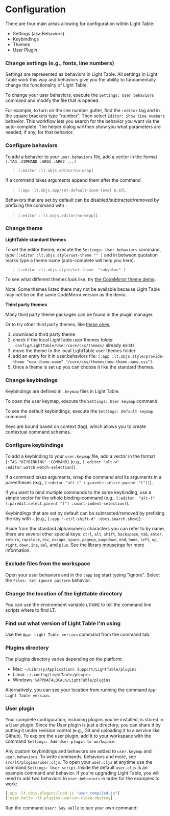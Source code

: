 # Configuration

There are four main areas allowing for configuration within Light Table:

* Settings (aka Behaviors)
* Keybindings
* Themes
* User Plugin

### Change settings (e.g., fonts, line numbers)

Settings are represented as behaviors in Light Table. All settings in Light Table work this way and behaviors give you the ability to fundamentally change the functionality of Light Table.

To change your user behaviors, execute the `Settings: User behaviors` command and modify the file that is opened.

For example, to turn on the line number gutter, find the `:editor` tag and in the square brackets type "number". Then select `Editor: Show line numbers` behavior. This workflow lets you search for the behavior you want via the auto-complete. The helper dialog will then show you what parameters are needed, if any, for that behavior.

### Configure behaviors

To add a behavior to your `user.behaviors` file, add a vector in the format `[:TAG :COMMAND :ARG1 :ARG2 ...]`
>`[:editor :lt.objs.editor/no-wrap]`

If a command takes arguments append them after the command
>`[:app :lt.objs.app/set-default-zoom-level 0.8]`).

Behaviors that are set by default can be disabled/subtracted/removed by prefixing the command with `-`
>`[:editor :-lt.objs.editor/no-wrap]`\).

### Change theme

**LightTable standard themes**

To set the editor theme, execute the `Settings: User behaviors` command, type `[:editor :lt.objs.style/set-theme "" ]` and in between quotation marks type a theme name (auto-complete will help you here).


> `[:editor :lt.objs.style/set-theme  "rubyblue" ]`

To see what different themes look like, try [the CodeMirror theme demo](http://codemirror.net/demo/theme.html).

Note: Some themes listed there may not be available because Light Table may not be on the same CodeMirror version as the demo.

**Third party themes**

Many third party theme packages can be found in the plugin manager.

Or to try other third party themes, like [these ones](https://github.com/FarhadG/code-mirror-themes),
1. download a third party theme
2. check if the local LightTable user themes folder  `.config/LightTable/User/core/css/themes/` already exists
2. move the theme to the local LightTable user themes folder
3. add an entry for it in user.behaviors file:  `[:app :lt.objs.style/provide-theme "new-theme-name" "/core/css/themes/new-theme-name.css"]`.
4. Once a theme is set up you can choose it like the standard themes.

### Change keybindings

Keybindings are defined in `.keymap` files in Light Table.

To open the user keymap, execute the `Settings: User keymap` command.

To see the default keybindings, execute the `Settings: Default keymap` command.

Keys are bound based on context \(tag\), which allows you to create contextual command schemes.

### Configure keybindings

To add a keybinding to your `user.keymap` file, add a vector in the format `[:TAG "KEYBINDING" :COMMAND]` \(e.g., `[:editor "alt-w" :editor.watch.watch-selection]`\).

If a command takes arguments, wrap the command and its arguments in a parentheses \(e.g., `[:editor "alt-(" (:paredit.select.parent "(")]`\).

If you want to bind multiple commands to the same keybinding, use a simple vector for the whole binding-command \(e.g., `[:editor  "alt-(" (:paredit.select.parent "(") :smart-indent-selection]`\).

Keybindings that are set by default can be subtracted/removed by prefixing the key with `-`  \(e.g., `[:app "-ctrl-shift-d" :docs.search.show]`\).

Aside from the standard alphanumeric characters you can refer to by name, there are several other special keys: `ctrl`, `alt`,  `shift`, `backspace`, `tab`, `enter`, `return`, `capslock`, `esc`, `escape`, `space`, `pageup`, `pagedown`, `end`, `home`, `left`, `up`,  `right`, `down`, `ins`, `del`, and `plus`. See the library [mousetrap](https://craig.is/killing/mice) for more information.

### Exclude files from the workspace

Open your user behaviors and in the `:app` tag start typing "ignore". Select the `Files: Set ignore pattern` behavior.

### Change the location of the lighttable directory

You can use the environment variable `LTHOME` to tell the command line scripts where to find LT.

### Find out what version of Light Table I'm using

Use the `App: Light Table version` command from the command tab.

### Plugins directory

The plugins directory varies depending on the platform:

* Mac: `~/Library/Application\ Support/LightTable/plugins`
* Linux: `~/.config/LightTable/plugins`
* Windows: `%APPDATALOCAL%/LightTable/plugins`

Alternatively, you can see your location from running the command `App: Light Table version`.

### User plugin

Your complete configuration, including plugins you've installed, is stored in a User plugin. Since the User plugin is just a directory, you can share it by putting it under revision control \(e.g., Git and uploading it to a service like Github\). To explore the user plugin, add it to your workspace with the command `Settings: Add User plugin to workspace`.

Any custom keybindings and behaviors are added to `user.keymap` and `user.behaviors`. To write commands, behaviors and more, see `src/lt/plugins/user.cljs`. To open your `user.cljs` at anytime use the command `Settings: User script`. Inside the default `user.cljs` is an example command and behavior. If you're upgrading Light Table, you will need to add two behaviors to `user.behaviors` in order for the examples to work:

```clojure
[:app :lt.objs.plugins/load-js "user_compiled.js"]
[:user.hello :lt.plugins.user/on-close-destroy]
```

Run the command `User: Say Hello` to see your own command!

